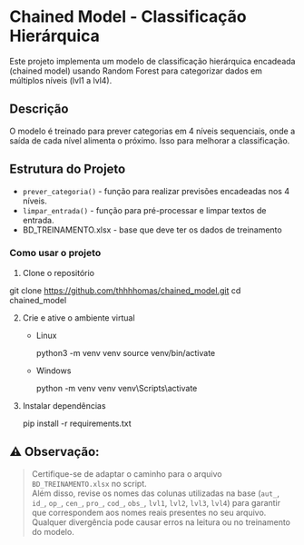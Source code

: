 # Chained Model - Classificação Hierárquica

Este projeto implementa um modelo de classificação hierárquica encadeada (chained model) usando Random Forest para categorizar dados em múltiplos níveis (lvl1 a lvl4).

## Descrição

O modelo é treinado para prever categorias em 4 níveis sequenciais, onde a saída de cada nível alimenta o próximo. Isso para melhorar a classificação.

## Estrutura do Projeto

- `prever_categoria()` - função para realizar previsões encadeadas nos 4 níveis.  
- `limpar_entrada()` - função para pré-processar e limpar textos de entrada.
- BD_TREINAMENTO.xlsx - base que deve ter os dados de treinamento

### Como usar o projeto

1. Clone o repositório

  git clone https://github.com/thhhhomas/chained_model.git
  cd chained_model

2. Crie e ative o ambiente virtual

   - Linux

     python3 -m venv venv
     source venv/bin/activate

   - Windows

     python -m venv venv
     venv\Scripts\activate

3. Instalar dependências

   pip install -r requirements.txt


## ⚠️ **Observação:**  
> Certifique-se de adaptar o caminho para o arquivo `BD_TREINAMENTO.xlsx` no script.  
> Além disso, revise os nomes das colunas utilizadas na base (`aut_`, `id_`, `op_`, `cen_`, `pro_`, `cod_`, `obs_`, `lvl1`, `lvl2`, `lvl3`, `lvl4`) para garantir que correspondem aos nomes reais presentes no seu arquivo.  
> Qualquer divergência pode causar erros na leitura ou no treinamento do modelo.
